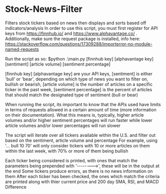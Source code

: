 # Stock-News-Filter
Filters stock tickers based on news then displays and sorts based off indicators/analysis
In order to use this script, you must first register for API keys from https://finnhub.io/ and https://www.alphavantage.co/ .
Additionally, make sure the request package is installed, info here: https://stackoverflow.com/questions/17309288/importerror-no-module-named-requests


Run the script as so: $python .\main.py [finnhub key] [alphavantage key] [sentiment] [article volume] [sentiment percentage]

[finnhub key] [alphavantage key] are your API keys,
[sentiment] is either 'bull' or 'bear', depending on which type of news you want to filter on, bullish or bearish,
[article volume] is the number of articles on a specific ticker in the past week,
[sentiment percentage] is the percent of articles that should match the designated type of sentiment (bull or bear)

When running the script, its important to know that the APIs used have limits in terms of requests allowed in a certain amount of time (more information on their documentation).
What this means is, typically, higher article volumes and/or higher sentiment percentages will run faster while lower article volumes and/or lower percentages will run slower

The script will iterate over all tickers available within the U.S. and filter out based on the sentiment, article volume and percentage
For example, using '... bull 10 70' will only consider tickers with 10 or more articles on them within the last week, with 70% or more of them being bullish 

Each ticker being considered is printed, with ones that match the parameters being prepended with '-------->', these will be in the output at the end
Some tickers produce errors, as there is no news information on them
After each ticker has been checked, the ones which match the criteria are printed along with thier current price and 200 day SMA, RSI, and MACD Difference

